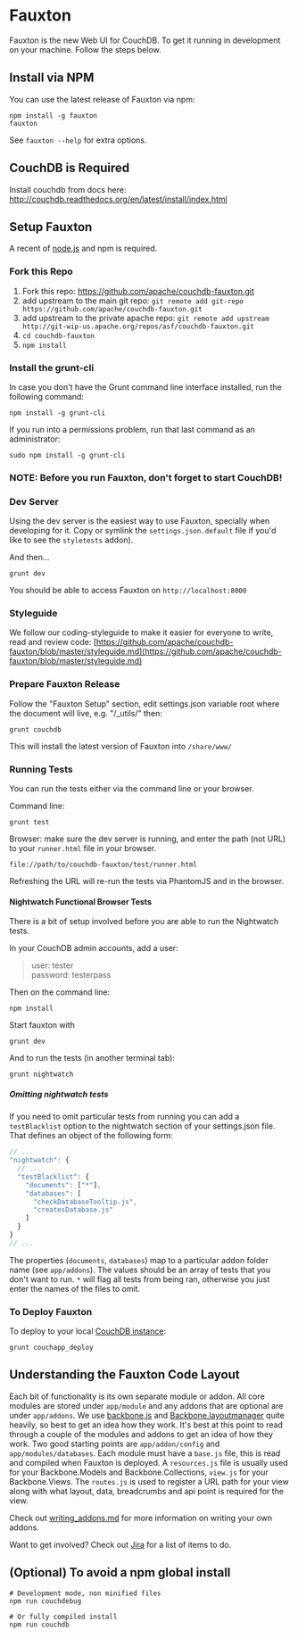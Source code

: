 Fauxton
=======

Fauxton is the new Web UI for CouchDB. To get it running in development on your machine. Follow the steps below.

## Install via NPM

You can use the latest release of Fauxton via npm:

    npm install -g fauxton
    fauxton

See `fauxton --help` for extra options.

## CouchDB is Required

Install couchdb from docs here: http://couchdb.readthedocs.org/en/latest/install/index.html

## Setup Fauxton

A recent of [node.js](http://nodejs.org/) and npm is required.

### Fork this Repo

1. Fork this repo: https://github.com/apache/couchdb-fauxton.git
2. add upstream to the main git repo: `git remote add git-repo https://github.com/apache/couchdb-fauxton.git`
3. add upstream to the private apache repo: `git remote add upstream http://git-wip-us.apache.org/repos/asf/couchdb-fauxton.git`
4. `cd couchdb-fauxton`
5. `npm install`


### Install the grunt-cli
In case you don't have the Grunt command line interface installed, run the following command:

    npm install -g grunt-cli

If you run into a permissions problem, run that last command as an administrator:

    sudo npm install -g grunt-cli


### NOTE: Before you run Fauxton, don't forget to start CouchDB!

### Dev Server
Using the dev server is the easiest way to use Fauxton, specially when
developing for it. Copy or symlink the `settings.json.default` file if you'd like to see the `styletests` addon).

And then...

    grunt dev

You should be able to access Fauxton on `http://localhost:8000`

### Styleguide
We follow our coding-styleguide to make it easier for everyone to write, read and review code: [https://github.com/apache/couchdb-fauxton/blob/master/styleguide.md](https://github.com/apache/couchdb-fauxton/blob/master/styleguide.md)

### Prepare Fauxton Release
Follow the "Fauxton Setup" section, edit settings.json variable root where the document will live,
e.g. "/_utils/" then:

    grunt couchdb

This will install the latest version of Fauxton into `/share/www/`

### Running Tests

You can run the tests either via the command line or your browser.

Command line:

    grunt test

Browser: make sure the dev server is running, and enter the path (not URL) to your `runner.html` file in your browser.

    file://path/to/couchdb-fauxton/test/runner.html

Refreshing the URL will re-run the tests via PhantomJS and in the browser.

#### Nightwatch Functional Browser Tests

There is a bit of setup involved before you are able to run the Nightwatch tests.

In your CouchDB admin accounts, add a user:  

> user: tester  
password: testerpass  

Then on the command line:  

    npm install

Start fauxton with

    grunt dev

And to run the tests (in another terminal tab):

    grunt nightwatch

##### Omitting nightwatch tests

If you need to omit particular tests from running you can add a `testBlacklist` option to the nightwatch section of
your settings.json file. That defines an object of the following form:

```javascript
// ...
"nightwatch": {
  // ...
  "testBlacklist": {
    "documents": ["*"],
    "databases": [
      "checkDatabaseTooltip.js",
      "createsDatabase.js"
    ]
  }
}
// ...

```

The properties (`documents`, `databases`) map to a particular addon folder name (see `app/addons`). The values
should be an array of tests that you don't want to run. `*` will flag all tests from being ran, otherwise you
just enter the names of the files to omit.


### To Deploy Fauxton

To deploy to your local [CouchDB instance](http://localhost:5984/fauxton/_design/fauxton/index.html):

    grunt couchapp_deploy

## Understanding the Fauxton Code Layout

Each bit of functionality is its own separate module or addon. All core modules are stored under `app/module` and
any addons that are optional are under `app/addons`. We use [backbone.js](http://backbonejs.org/) and
[Backbone.layoutmanager](https://github.com/tbranyen/backbone.layoutmanager) quite heavily, so best to get an
idea how they work. It's best at this point to read through a couple of the modules and addons to get an idea
of how they work. Two good starting points are `app/addon/config` and `app/modules/databases`.
Each module must have a `base.js` file, this is read and compiled when Fauxton is deployed. A `resources.js` file
is usually used for your Backbone.Models and Backbone.Collections, `view.js` for your Backbone.Views.
The `routes.js` is used to register a URL path for your view along with what layout, data, breadcrumbs and api
point is required for the view.

Check out [writing_addons.md](writing_addons.md) for more information on writing your own addons.

Want to get involved? Check out [Jira](https://issues.apache.org/jira/browse/COUCHDB/component/12320406) for a list
of items to do.

## (Optional) To avoid a npm global install
    # Development mode, non minified files
    npm run couchdebug

    # Or fully compiled install
    npm run couchdb
